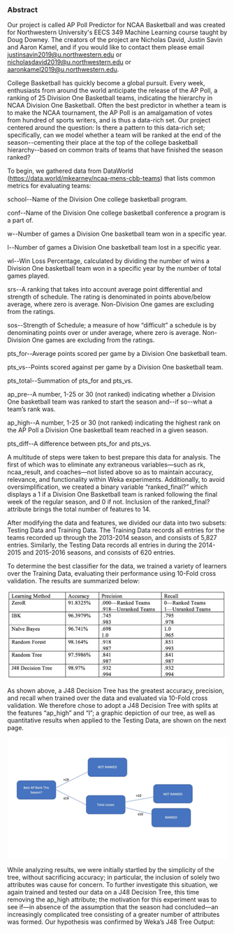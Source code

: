 ### Abstract

Our project is called AP Poll Predictor for NCAA Basketball and was created for Northwestern University's EECS 349 Machine Learning course taught by Doug Downey. The creators of the project are Nicholas David, Justin Savin and Aaron Kamel, and if you would like to contact them please email justinsavin2019@u.northwestern.edu or nicholasdavid2019@u.northwestern.edu or aaronkamel2019@u.northwestern.edu.

College Basketball has quickly become a global pursuit. Every week, enthusiasts from around the world anticipate the release of the AP Poll, a ranking of 25 Division One Basketball teams, indicating the hierarchy in NCAA Division One Basketball. Often the best predictor in whether a team is to make the NCAA tournament, the AP Poll is an amalgamation of votes from hundred of sports writers, and is thus a data-rich set. Our project centered around the question: Is there a pattern to this data-rich set; specifically, can we model whether a team will be ranked at the end of the season--cementing their place at the top of the college basketball hierarchy--based on common traits of teams that have finished the season ranked?
	
To begin, we gathered data from DataWorld (https://data.world/mkearney/ncaa-mens-cbb-teams) that lists common metrics for evaluating teams:

school--Name of the Division One college basketball program.

conf--Name of the Division One college basketball conference a program is a part of. 

w--Number of games a Division One basketball team won in a specific year.

l--Number of games a Division One basketball team lost in a specific year.

wl--Win Loss Percentage, calculated by dividing the number of wins a Division One basketball team won in a specific year by the number of total games played.

srs--A ranking that takes into account average point differential and strength of schedule. The rating is denominated in points above/below average, where zero is average. Non-Division One games are excluding from the ratings.

sos--Strength of Schedule; a measure of how “difficult” a schedule is by denominating points over or under average, where zero is average. Non-Division One games are excluding from the ratings.

pts_for--Average points scored per game by a Division One basketball team.

pts_vs--Points scored against per game by a Division One basketball team.

pts_total--Summation of pts_for and pts_vs.

ap_pre--A number, 1-25 or 30 (not ranked) indicating whether a Division One basketball team was ranked to start the season and--if so--what a team’s rank was.

ap_high--A number, 1-25 or 30 (not ranked) indicating the highest rank on the AP Poll a Division One basketball team reached in a given season.

pts_diff--A difference between pts_for and pts_vs.

A multitude of steps were taken to best prepare this data for analysis. The first of which was to eliminate any extraneous variables—such as rk, ncaa_result, and coaches—not listed above so as to maintain accuracy, relevance, and functionality within Weka experiments. Additionally, to avoid oversimplification, we created a binary variable “ranked_final?” which displays a 1 if a Division One Basketball team is ranked following the final week of the regular season, and 0 if not. Inclusion of the ranked_final? attribute brings the total number of features to 14.  

After modifying the data and features, we divided our data into two subsets: Testing Data and Training Data. The Training Data records all entries for the teams recorded up through the 2013-2014 season, and consists of 5,827 entries. Similarly, the Testing Data records all entries in during the 2014-2015 and 2015-2016 seasons, and consists of 620 entries. 

To determine the best classifier for the data, we trained a variety of learners over the Training Data, evaluating their performance using 10-Fold cross validation. The results are summarized below:

![alt text](https://github.com/akamel19/EECS349-Final-project/blob/master/Screen%20Shot%202017-06-01%20at%204.34.54%20PM.jpg?raw=true)

As shown above, a J48 Decision Tree has the greatest accuracy, precision, and recall when trained over the data and evaluated via 10-Fold cross validation. We therefore chose to adopt a J48 Decision Tree with splits at the features “ap_high” and “l”; a graphic depiction of our tree, as well as quantitative results when applied to the Testing Data, are shown on the next page.

![alt text](https://github.com/akamel19/EECS349-Final-project/blob/master/Tree.jpg?raw=true)

While analyzing results, we were initially startled by the simplicity of the tree, without sacrificing accuracy; in particular, the inclusion of solely two attributes was cause for concern. To further investigate this situation, we again trained and tested our data on a J48 Decision Tree, this time removing the ap_high attribute; the motivation for this experiment was to see if—in absence of the assumption that the season had concluded—an increasingly complicated tree consisting of a greater number of attributes was formed. Our hypothesis was confirmed by Weka’s J48 Tree Output:
